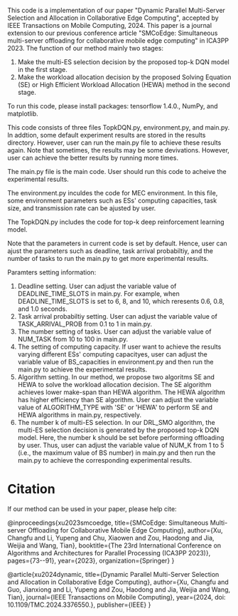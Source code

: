 This code is a implementation of our paper "Dynamic Parallel Multi-Server Selection and Allocation in Collaborative Edge Computing", accepted by IEEE Transactions on Mobile Computing, 2024. This paper is a journal extension to our previous conference article "SMCoEdge: Simultaneous multi-server offloading for collaborative mobile edge computing" in ICA3PP 2023.
The function of our method mainly two stages:
1) Make the multi-ES selection decision by the proposed top-k DQN model in the first stage.
2) Make the workload allocation decision by the proposed Solving Equation (SE) or High Efficient Workload Allocation (HEWA) method in the second stage.

To run this code, please install packages: tensorflow 1.4.0., NumPy, and matplotlib.

This code consists of three files TopkDQN.py, environment.py, and main.py. In addtion, some default experiment results are stored in the results directory. However, user can run the main.py file to achieve these results again. Note that sometimes, the results may be some devivations. However, user can achieve the better results by running more times.

The main.py file is the main code. User should run this code to acheive the experimental results.

The environment.py inculdes the code for MEC environment. In this file, some environment parameters such as ESs' computing capacities, task size, and transmission rate can be ajusted by user.

The TopkDQN.py includes the code for top-k deep reinforcement learning model. 

Note that the parameters in current code is set by default. Hence, user can ajust the parameters such as deadline, task arrival probabiltiy, and the number of tasks to run the main.py to get more experimental results.

Paramters setting information: 
1) Deadline setting. User can adjust the variable value of DEADLINE_TIME_SLOTS in main.py. For example, when DEADLINE_TIME_SLOTS is set to 6, 8, and 10, which reresents 0.6, 0.8, and 1.0 seconds.
2) Task arrival probabiltiy setting. User can adjust the variable value of TASK_ARRIVAL_PROB from 0.1 to 1 in main.py.
3) The number setting of tasks. User can adjust the variable value of NUM_TASK from 10 to 100 in main.py.
4) The setting of computing capacity. If user want to achieve the results varying different ESs' computing capacityes, user can adjust the variable value of BS_capacities in environment.py and then run the main.py to achieve the experimental results.
5) Algorithm setting. In our method, we propose two algoritms SE and HEWA to solve the workload allocation decision. The SE algorithm achieves lower make-span than HEWA algorithm. The HEWA algorithm has higher efficiency than SE algorithm. User can adjust the variable value of ALGORITHM_TYPE with 'SE' or 'HEWA' to perform SE and HEWA algorithms in main.py, respectively.
6) The number k of multi-ES selection. In our DRL_SMO algorithm, the multi-ES selection decision is generated by the proposed top-k DQN model. Here, the number k should be set before performing offloading by user. Thus, user can adjust the variable value of NUM_K from 1 to 5 (i.e., the maximum value of BS number) in main.py and then run the main.py to achieve the corresponding experimental results.

# Citation
If our method can be used in your paper, please help cite: 

@inproceedings{xu2023smcoedge,
  title={SMCoEdge: Simultaneous Multi-server Offloading for Collaborative Mobile Edge Computing},
  author={Xu, Changfu and Li, Yupeng and Chu, Xiaowen and Zou, Haodong and Jia, Weijia and Wang, Tian},
  booktitle={The 23rd International Conference on Algorithms and Architectures for Parallel Processing (ICA3PP 2023)},
  pages={73--91},
  year={2023},
  organization={Springer}
}

@article{xu2024dynamic,
  title={Dynamic Parallel Multi-Server Selection and Allocation in Collaborative Edge Computing},
  author={Xu, Changfu and Guo, Jianxiong and Li, Yupeng and Zou, Haodong and Jia, Weijia and Wang, Tian},
  journal={IEEE Transactions on Mobile Computing},
  year={2024, doi: 10.1109/TMC.2024.3376550.},
  publisher={IEEE}
}

